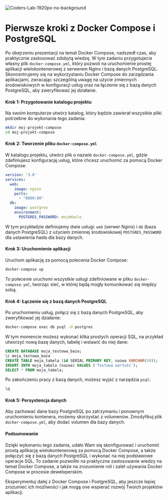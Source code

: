 ![Coders-Lab-1920px-no-background](https://user-images.githubusercontent.com/30623667/104709394-2cabee80-571f-11eb-9518-ea6a794e558e.png)


# Pierwsze kroki z Docker Compose i PostgreSQL

Po obejrzeniu prezentacji na temat Docker Compose, nadszedł czas, aby praktycznie zastosować zdobytą wiedzę. W tym zadaniu przygotujecie własny plik `docker-compose.yml`, który pozwoli na uruchomienie prostej aplikacji wielokontenerowej z serwerem Nginx i bazą danych PostgreSQL. Skoncentrujemy się na wykorzystaniu Docker Compose do zarządzania aplikacjami, zwracając szczególną uwagę na użycie zmiennych środowiskowych w konfiguracji usług oraz na łączenie się z bazą danych PostgreSQL, aby zweryfikować jej działanie.

#### Krok 1: Przygotowanie katalogu projektu

Na swoim komputerze utwórz katalog, który będzie zawierał wszystkie pliki potrzebne do wykonania tego zadania:

```bash
mkdir moj-projekt-compose
cd moj-projekt-compose
```

#### Krok 2: Tworzenie pliku `docker-compose.yml`

W katalogu projektu, utwórz plik o nazwie `docker-compose.yml`, gdzie zdefiniujesz konfigurację usług, które chcesz uruchomić za pomocą Docker Compose:

```yaml
version: '3.8'
services:
  web:
    image: nginx
    ports:
      - "8080:80"
  db:
    image: postgres
    environment:
      POSTGRES_PASSWORD: mojeHaslo
```

W tym przykładzie definiujemy dwie usługi: `web` (serwer Nginx) i `db` (baza danych PostgreSQL) z użyciem zmiennej środowiskowej `POSTGRES_PASSWORD` dla ustawienia hasła dla bazy danych.

#### Krok 3: Uruchomienie aplikacji

Uruchom aplikację za pomocą polecenia Docker Compose:

```bash
docker-compose up
```

To polecenie uruchomi wszystkie usługi zdefiniowane w pliku `docker-compose.yml`, tworząc sieć, w której będą mogły komunikować się między sobą.

#### Krok 4: Łączenie się z bazą danych PostgreSQL

Po uruchomieniu usług, połącz się z bazą danych PostgreSQL, aby zweryfikować jej działanie:

```bash
docker-compose exec db psql -U postgres
```

W tym momencie możesz wykonać kilka prostych operacji SQL, na przykład utworzyć nową bazę danych, tabelę i wstawić do niej dane:

```sql
CREATE DATABASE moja_testowa_baza;
\c moja_testowa_baza
CREATE TABLE moja_tabela (id SERIAL PRIMARY KEY, nazwa VARCHAR(50));
INSERT INTO moja_tabela (nazwa) VALUES ('Testowa wartość');
SELECT * FROM moja_tabela;
```

Po zakończeniu pracy z bazą danych, możesz wyjść z narzędzia `psql`:

```sql
\q
```


#### Krok 5: Persystencja danych

Aby zachować dane bazy PostgreSQL po zatrzymaniu i ponownym uruchomieniu kontenera, możemy skorzystać z volumenów. Zmodyfikuj plik `docker-compose.yml`, aby dodać volumen dla bazy danych.

#### Podsumowanie

Dzięki wykonaniu tego zadania, udało Wam się skonfigurować i uruchomić prostą aplikację wielokontenerową za pomocą Docker Compose, a także połączyć się z bazą danych PostgreSQL i wykonać na niej podstawowe operacje SQL. To zadanie pozwoliło na praktyczne zastosowanie wiedzy na temat Docker Compose, a także na zrozumienie roli i zalet używania Docker Compose w procesie deweloperskim.

Eksperymentuj dalej z Docker Compose i PostgreSQL, aby jeszcze lepiej zrozumieć ich możliwości i jak mogą one wspierać rozwój Twoich projektów aplikacji.